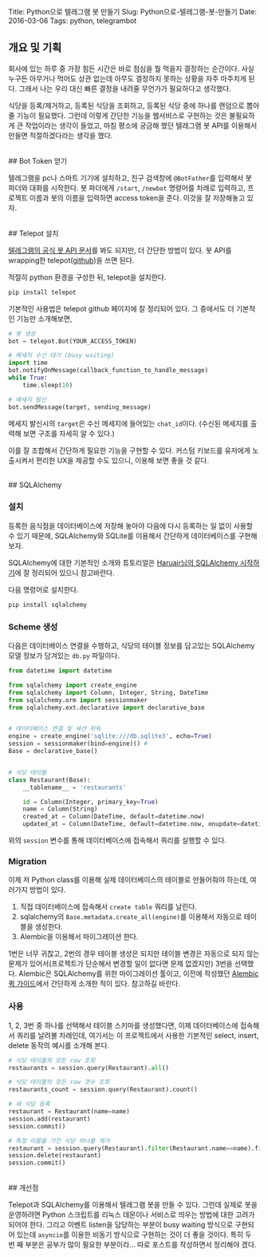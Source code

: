 Title: Python으로 텔레그램 봇 만들기
Slug: Python으로-텔레그램-봇-만들기
Date: 2016-03-06
Tags: python, telegrambot

## 개요 및 기획

회사에 있는 하루 중 가장 힘든 시간은 바로 점심을 뭘 먹을지 결정하는 순간이다. 사실 누구든 아무거나 먹어도 상관 없는데 아무도 결정하지 못하는 상황을 자주 마주치게 된다. 그래서 나는 우리 대신 빠른 결정을 내려줄 무언가가 필요하다고 생각했다.

식당을 등록/제거하고, 등록된 식당을 조회하고, 등록된 식당 중에 하나를 랜덤으로 뽑아줄 기능이 필요했다. 그런데 이렇게 간단한 기능을 웹서비스로 구현하는 것은 불필요하게 큰 작업이라는 생각이 들었고, 마침 평소에 궁금해 했던 텔레그램 봇 API를 이용해서 만들면 적절하겠다라는 생각을 했다.

<br>
## Bot Token 얻기

텔레그램을 pc나 스마트 기기에 설치하고, 친구 검색창에 `@BotFather`를 입력해서 봇 파더와 대화를 시작한다. 봇 파더에게 `/start`, `/newbot` 명령어를 차례로 입력하고, 프로젝트 이름과 봇의 이름을 입력하면 access token을 준다. 이것을 잘 저장해놓고 있자.

<br>
## Telepot 설치

[텔레그램의 공식 봇 API 문서](https://core.telegram.org/bots/api)를 봐도 되지만, 더 간단한 방법이 있다. 봇 API를 wrapping한 telepot([github](https://github.com/nickoala/telepot))을 쓰면 된다.

적절히 python 환경을 구성한 뒤, telepot을 설치한다.

``` bash
pip install telepot
```

기본적인 사용법은 telepot github 페이지에 잘 정리되어 있다. 그 중에서도 더 기본적인 기능만 소개해보면,

``` python
# 봇 생성
bot = telepot.Bot(YOUR_ACCESS_TOKEN)

# 메세지 수신 대기 (busy waiting)
import time
bot.notifyOnMessage(callback_function_to_handle_message)
while True:
    time.sleep(10)

# 메세지 발신
bot.sendMessage(target, sending_message)
```

메세지 발신시의 `target`은 수신 메세지에 들어있는 `chat_id`이다. (수신된 메세지를 출력해 보면 구조를 자세히 알 수 있다.)

이를 잘 조합해서 간단하게 필요한 기능을 구현할 수 있다. 커스텀 키보드를 유저에게 노출시켜서 편리한 UX을 제공할 수도 있으니, 이용해 보면 좋을 것 같다.

<br>
## SQLAlchemy

### 설치

등록한 음식점을 데이터베이스에 저장해 놓아야 다음에 다시 등록하는 일 없이 사용할 수 있기 때문에, SQLAlchemy와 SQLite를 이용해서 간단하게 데이터베이스를 구현해 보자.

SQLAlchemy에 대한 기본적인 소개와 튜토리얼은 [Haruair님의 SQLAlchemy 시작하기](http://haruair.com/blog/1682)에 잘 정리되어 있으니 참고바란다.

다음 명령어로 설치한다.

``` bash
pip install sqlalchemy
```

### Scheme 생성

다음은 데이터베이스 연결을 수행하고, 식당의 테이블 정보를 담고있는 SQLAlchemy 모델 정보가 담겨있는 `db.py` 파일이다.

``` python
from datetime import datetime

from sqlalchemy import create_engine
from sqlalchemy import Column, Integer, String, DateTime
from sqlalchemy.orm import sessionmaker
from sqlalchemy.ext.declarative import declarative_base


# 데이터베이스 연결 및 세션 취득
engine = create_engine('sqlite:///db.sqlite3', echo=True)
session = sessionmaker(bind=engine)() #
Base = declarative_base()


# 식당 테이블
class Restaurant(Base):
    __tablename__ = 'restaurants'

    id = Column(Integer, primary_key=True)
    name = Column(String)
    created_at = Column(DateTime, default=datetime.now)
    updated_at = Column(DateTime, default=datetime.now, onupdate=datetime.now)
```

위의 `session` 변수를 통해 데이터베이스에 접속해서 쿼리를 실행할 수 있다.

### Migration

이제 저 Python class를 이용해 실제 데이터베이스의 테이블로 만들어줘야 하는데, 여러가지 방법이 있다.

1. 직접 데이터베이스에 접속해서 `create table` 쿼리를 날린다.
2. sqlalchemy의 `Base.metadata.create_all(engine)`를 이용해서 자동으로 테이블을 생성한다.
3. Alembic을 이용해서 마이그레이션 한다.

1번은 너무 귀찮고, 2번의 경우 테이블 생성은 되지만 테이블 변경은 자동으로 되지 않는 문제가 있어서(프로젝트가 단순해서 변경할 일이 없다면 문제 없겠지만) 3번을 선택했다. Alembic은 SQLAlchemy를 위한 마이그레이션 툴이고, 이전에 작성했던 [Alembic 퀵 가이드](http://qodot.github.io/Alembic-%ED%80%B5-%EA%B0%80%EC%9D%B4%EB%93%9C.html)에서 간단하게 소개한 적이 있다. 참고하길 바란다.

### 사용

1, 2, 3번 중 하나를 선택해서 테이블 스키마를 생성했다면, 이제 데이터베이스에 접속해서 쿼리를 날려볼 차례인데, 여기서는 이 프로젝트에서 사용한 기본적인 select, insert, delete 동작의 예시를 소개해 본다.

``` python
# 식당 테이블의 모든 row 조회
restaurants = session.query(Restaurant).all()

# 식당 테이블의 모든 row 갯수 조회
restaurants_count = session.query(Restaurant).count()

# 새 식당 등록
restaurant = Restaurant(name=name)
session.add(restaurant)
session.commit()

# 특정 이름을 가진 식당 하나를 제거
restaurant = session.query(Restaurant).filter(Restaurant.name==name).first()
session.delete(restaurant)
session.commit()
```

<br>
## 개선점

Telepot과 SQLAlchemy를 이용해서 텔레그램 봇을 만들 수 있다. 그런데 실제로 봇을 운영하려면 Python 스크립트를 리눅스 데몬이나 서비스로 띄우는 방법에 대한 고려가 되어야 한다. 그리고 이벤트 listen을 담당하는 부분이 busy waiting 방식으로 구현되어 있는데 `asyncio`를 이용한 비동기 방식으로 구현하는 것이 더 좋을 것이다. 특히 두 번 째 부분은 공부가 많이 필요한 부분이라... 따로 포스트를 작성하면서 정리해야 겠다.
